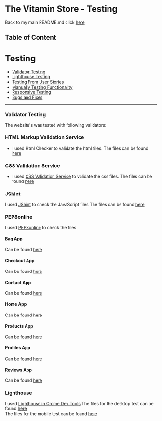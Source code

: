 # The Vitamin Store - Testing

Back to my main README.md click [here](https://github.com/Sonicbasedrop/the_vitamin_store/blob/main/README.md#the-vitamin-store)
<br>


## Table of Content
# Testing
* [Validator Testing](#validator-testing)
* [Lighthouse Testing](#lighthouse-testing)
* [Testing From User Stories](#testing-from-user-stories)
* [Manually Testing Functionality](#manually-testing-functionality)
* [Responsive Testing](#responsive-testing)
* [Bugs and Fixes](#bugs-and-fixes)<br>
---

### Validator Testing
The website's was tested with following validators:

### HTML Markup Validation Service
* I used [Html Checker](https://validator.w3.org/) to validate the html files.
The files can be found [here](https://github.com/Sonicbasedrop/the_vitamin_store/tree/main/readme_images/html_validation)

### CSS Validation Service
* I used [CSS Validation Service](https://jigsaw.w3.org/css-validator/) to validate the css files.
The files can be found [here](https://github.com/Sonicbasedrop/the_vitamin_store/tree/main/readme_images/css_validation)

### JShint
I used [JShint](https://jshint.com/) to check the JavaScript files
The files can be found [here](https://github.com/Sonicbasedrop/the_vitamin_store/tree/main/readme_images/jshint_test_reults)

### PEP8online
I used [PEP8online](http://pep8online.com/) to check the files
#### Bag App
Can be found [here](https://github.com/Sonicbasedrop/the_vitamin_store/tree/main/readme_images/bag_app_pep8_results)<br>
#### Checkout App
Can be found [here](https://github.com/Sonicbasedrop/the_vitamin_store/tree/main/readme_images/checkout_app_pep8_results)<br>
#### Contact App
Can be found [here](https://github.com/Sonicbasedrop/the_vitamin_store/tree/main/readme_images/contact_app_pep8_results)<br>
#### Home App
Can be found [here](https://github.com/Sonicbasedrop/the_vitamin_store/tree/main/readme_images/home_app_pep8_results)<br>
#### Products App
Can be found [here](https://github.com/Sonicbasedrop/the_vitamin_store/tree/main/readme_images/products_app_pep8_results)<br>
#### Profiles App
Can be found [here](https://github.com/Sonicbasedrop/the_vitamin_store/tree/main/readme_images/profiles_app_pep8_results)<br>
#### Reviews App
Can be found [here](https://github.com/Sonicbasedrop/the_vitamin_store/tree/main/readme_images/reviews_app_pep8_results)<br>

### Lighthouse 
I used [Lighthouse in Crome Dev Tools](https://developers.google.com/web/tools/lighthouse/?utm_source=devtools)
The files for the desktop test can be found [here](https://github.com/Sonicbasedrop/the_vitamin_store/tree/main/readme_images/lighthouse_desktop)<br>
The files for the mobile test can be found [here](https://github.com/Sonicbasedrop/the_vitamin_store/tree/main/readme_images/lighthouse_mobile)<br>




